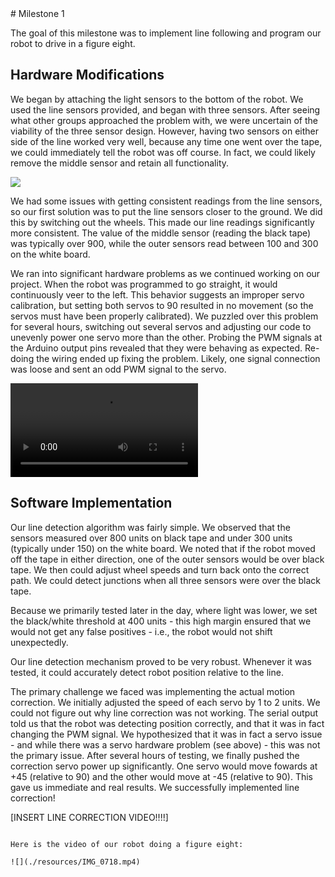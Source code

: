 <meta http-equiv="X-UA-Compatible" content="IE=Edge,chrome=1">
# Milestone 1

The goal of this milestone was to implement line following and program our robot to drive in a figure eight.

## Hardware Modifications

We began by attaching the light sensors to the bottom of the robot. We used the line sensors provided, and began with three sensors. After seeing what other groups approached the problem with, we were uncertain of the viability of the three sensor design. However, having two sensors on either side of the line worked very well, because any time one went over the tape, we could immediately tell the robot was off course. In fact, we could likely remove the middle sensor and retain all functionality.

![](./resources/sensorposition.png)

We had some issues with getting consistent readings from the line sensors, so our first solution was to put the line sensors closer to the ground. We did this by switching out the wheels. This made our line readings significantly more consistent. The value of the middle sensor (reading the black tape) was typically over 900, while the outer sensors read between 100 and 300 on the white board.

We ran into significant hardware problems as we continued working on our project. When the robot was programmed to go straight, it would continuously veer to the left. This behavior suggests an improper servo calibration, but setting both servos to 90 resulted in no movement (so the servos must have been properly calibrated). We puzzled over this problem for several hours, switching out several servos and adjusting our code to unevenly power one servo more than the other. Probing the PWM signals at the Arduino output pins revealed that they were behaving as expected. Re-doing the wiring ended up fixing the problem. Likely, one signal connection was loose and sent an odd PWM signal to the servo.

![](./resources/veeringvideo.MOV)

## Software Implementation

Our line detection algorithm was fairly simple. We observed that the sensors measured over 800 units on black tape and under 300 units (typically under 150) on the white board. We noted that if the robot moved off the tape in either direction, one of the outer sensors would be over black tape. We then could adjust wheel speeds and turn back onto the correct path. We could detect junctions when all three sensors were over the black tape.

Because we primarily tested later in the day, where light was lower, we set the black/white threshold at 400 units - this high margin ensured that we would not get any false positives - i.e., the robot would not shift unexpectedly. 

Our line detection mechanism proved to be very robust. Whenever it was tested, it could accurately detect robot position relative to the line. 

The primary challenge we faced was implementing the actual motion correction. We initially adjusted the speed of each servo by 1 to 2 units. We could not figure out why line correction was not working. The serial output told us that the robot was detecting position correctly, and that it was in fact changing the PWM signal. We hypothesized that it was in fact a servo issue - and while there was a servo hardware problem (see above) - this was not the primary issue. After several hours of testing, we finally pushed the correction servo power up significantly. One servo would move fowards at +45 (relative to 90) and the other would move at -45 (relative to 90). This gave us immediate and real results. We successfully implemented line correction!

[INSERT LINE CORRECTION VIDEO!!!!]

~~~~CORNERING DESCRIPTION NEEDED!!!!~~~~~

Here is the video of our robot doing a figure eight:

![](./resources/IMG_0718.mp4)
